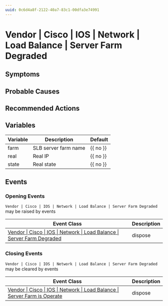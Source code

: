 ```yaml
---
uuid: 0c6d4a8f-2122-40a7-83c1-00dfa3e74991
---
```

# Vendor | Cisco | IOS | Network | Load Balance | Server Farm Degraded

## Symptoms

## Probable Causes

## Recommended Actions

## Variables

| Variable | Description          | Default  |
| -------- | -------------------- | -------- |
| farm     | SLB server farm name | {{ no }} |
| real     | Real IP              | {{ no }} |
| state    | Real state           | {{ no }} |

## Events

### Opening Events
`Vendor | Cisco | IOS | Network | Load Balance | Server Farm Degraded` may be raised by events

| Event Class                                                                                                                                                                    | Description |
| ------------------------------------------------------------------------------------------------------------------------------------------------------------------------------ | ----------- |
| [Vendor \| Cisco \| IOS \| Network \| Load Balance \| Server Farm Degraded](../../../../event-classes-reference/vendor/cisco/ios/network/load-balance/server-farm-degraded.md) | dispose     |

### Closing Events
`Vendor | Cisco | IOS | Network | Load Balance | Server Farm Degraded` may be cleared by events

| Event Class                                                                                                                                                                        | Description |
| ---------------------------------------------------------------------------------------------------------------------------------------------------------------------------------- | ----------- |
| [Vendor \| Cisco \| IOS \| Network \| Load Balance \| Server Farm is Operate](../../../../event-classes-reference/vendor/cisco/ios/network/load-balance/server-farm-is-operate.md) | dispose     |
